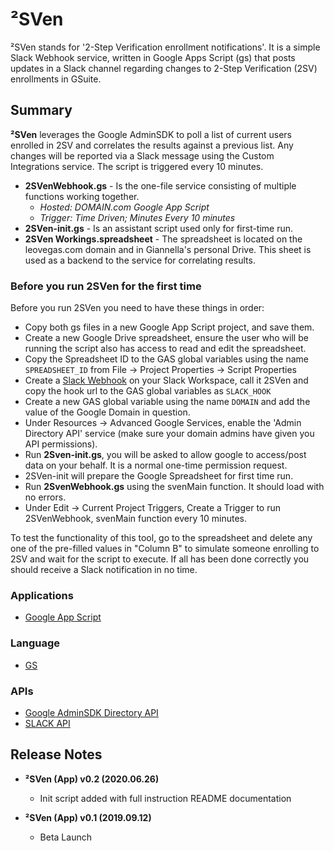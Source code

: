 # ²SVen

²SVen stands for '2-Step Verification enrollment notifications'. It is a simple Slack Webhook service, written in Google Apps Script (gs) that posts updates in a Slack channel regarding changes to 2-Step Verification (2SV) enrollments in GSuite.

## Summary

**²SVen** leverages the Google AdminSDK to poll a list of current users enrolled in 2SV and correlates the results against a previous list. Any changes will be reported via a Slack message using the Custom Integrations service. The script is triggered every 10 minutes.

- **2SVenWebhook.gs** - Is the one-file service consisting of multiple functions working together.
  - *Hosted: DOMAIN.com Google App Script*
  - *Trigger: Time Driven; Minutes Every 10 minutes*
- **2SVen-init.gs** - Is an assistant script used only for first-time run.
- **2SVen Workings.spreadsheet** - The spreadsheet is located on the leovegas.com domain and in Giannella's personal Drive. This sheet is used as a backend to the service for correlating results.

### Before you run 2SVen for the first time

Before you run 2SVen you need to have these things in order:

- Copy both gs files in a new Google App Script project, and save them.
- Create a new Google Drive spreadsheet, ensure the user who will be running the script also has access to read and edit the spreadsheet.
- Copy the Spreadsheet ID to the GAS global variables using the name `SPREADSHEET_ID` from File -> Project Properties -> Script Properties
- Create a [Slack Webhook](https://api.slack.com/messaging/webhooks) on your Slack Workspace, call it 2SVen and copy the hook url to the GAS global variables as `SLACK_HOOK`
- Create a new GAS global variable using the name `DOMAIN` and add the value of the Google Domain in question.
- Under Resources -> Advanced Google Services, enable the 'Admin Directory API' service (make sure your domain admins have given you API permissions).
- Run **2Sven-init.gs**, you will be asked to allow google to access/post data on your behalf. It is a normal one-time permission request.
- 2SVen-init will prepare the Google Spreadsheet for first time run.
- Run **2SvenWebhook.gs** using the svenMain function. It should load with no errors.
- Under Edit -> Current Project Triggers, Create a Trigger to run 2SVenWebhook, svenMain function every 10 minutes.

To test the functionality of this tool, go to the spreadsheet and delete any one of the pre-filled values in "Column B" to simulate someone enrolling to 2SV and wait for the script to execute. If all has been done correctly you should receive a Slack notification in no time.

### Applications

- [Google App Script](https://script.google.com)

### Language

- [GS](https://developers.google.com/apps-script)  

### APIs

- [Google AdminSDK Directory API](https://developers.google.com/admin-sdk/directory/)
- [SLACK API](https://api.slack.com/)

## Release Notes

- **²SVen (App) v0.2 (2020.06.26)**
  - Init script added with full instruction README documentation

- **²SVen (App) v0.1 (2019.09.12)**
  - Beta Launch
